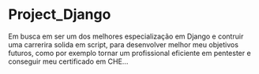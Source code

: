 # Project_Django
Em busca em ser um dos melhores especialização em Django e contruir uma carrerira solida em script, para desenvolver melhor meu objetivos futuros, como por exemplo tornar um profissional eficiente em pentester e conseguir meu certificado em CHE... 

